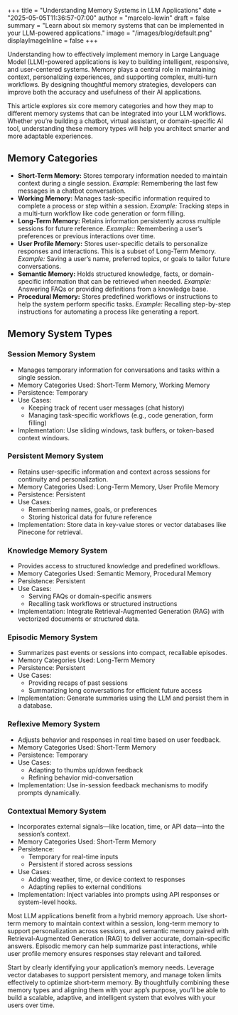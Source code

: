 +++
title = "Understanding Memory Systems in LLM Applications"
date = "2025-05-05T11:36:57-07:00"
author = "marcelo-lewin"
draft = false
summary = "Learn about six memory systems that can be implemented in your LLM-powered applications."
image = "/images/blog/default.png"
displayImageInline = false
+++

Understanding how to effectively implement memory in Large Language Model (LLM)-powered applications is key to building intelligent, responsive, and user-centered systems. Memory plays a central role in maintaining context, personalizing experiences, and supporting complex, multi-turn workflows. By designing thoughtful memory strategies, developers can improve both the accuracy and usefulness of their AI applications.

This article explores six core memory categories and how they map to different memory systems that can be integrated into your LLM workflows. Whether you’re building a chatbot, virtual assistant, or domain-specific AI tool, understanding these memory types will help you architect smarter and more adaptable experiences.

## Memory Categories

- **Short-Term Memory:** Stores temporary information needed to maintain context during a single session.
*Example:* Remembering the last few messages in a chatbot conversation.
- **Working Memory:** Manages task-specific information required to complete a process or step within a session.
*Example:* Tracking steps in a multi-turn workflow like code generation or form filling.
- **Long-Term Memory:** Retains information persistently across multiple sessions for future reference.
*Example:*: Remembering a user’s preferences or previous interactions over time.
- **User Profile Memory:** Stores user-specific details to personalize responses and interactions. This is a subset of Long-Term Memory.
*Example:* Saving a user’s name, preferred topics, or goals to tailor future conversations.
- **Semantic Memory:** Holds structured knowledge, facts, or domain-specific information that can be retrieved when needed.
*Example:* Answering FAQs or providing definitions from a knowledge base.
- **Procedural Memory:** Stores predefined workflows or instructions to help the system perform specific tasks.
*Example:* Recalling step-by-step instructions for automating a process like generating a report.

## Memory System Types

### Session Memory System
- Manages temporary information for conversations and tasks within a single session.
- Memory Categories Used: Short-Term Memory, Working Memory
- Persistence: Temporary
- Use Cases:
    - Keeping track of recent user messages (chat history)
	- Managing task-specific workflows (e.g., code generation, form filling)
- Implementation: Use sliding windows, task buffers, or token-based context windows.

### Persistent Memory System
- Retains user-specific information and context across sessions for continuity and personalization.
- Memory Categories Used: Long-Term Memory, User Profile Memory
- Persistence: Persistent
- Use Cases:
    - Remembering names, goals, or preferences
    - Storing historical data for future reference
- Implementation: Store data in key-value stores or vector databases like Pinecone for retrieval.

### Knowledge Memory System
- Provides access to structured knowledge and predefined workflows.
- Memory Categories Used: Semantic Memory, Procedural Memory
- Persistence: Persistent
- Use Cases:
    - Serving FAQs or domain-specific answers
    - Recalling task workflows or structured instructions
- Implementation: Integrate Retrieval-Augmented Generation (RAG) with vectorized documents or structured data.

### Episodic Memory System
- Summarizes past events or sessions into compact, recallable episodes.
- Memory Categories Used: Long-Term Memory
- Persistence: Persistent
- Use Cases:
    - Providing recaps of past sessions
    - Summarizing long conversations for efficient future access
- Implementation: Generate summaries using the LLM and persist them in a database.

### Reflexive Memory System
- Adjusts behavior and responses in real time based on user feedback.
- Memory Categories Used: Short-Term Memory
- Persistence: Temporary
- Use Cases:
    - Adapting to thumbs up/down feedback
    - Refining behavior mid-conversation
- Implementation: Use in-session feedback mechanisms to modify prompts dynamically.

### Contextual Memory System
- Incorporates external signals—like location, time, or API data—into the session’s context.
- Memory Categories Used: Short-Term Memory
- Persistence:
    - Temporary for real-time inputs
    - Persistent if stored across sessions
- Use Cases:
    - Adding weather, time, or device context to responses
    - Adapting replies to external conditions
- Implementation: Inject variables into prompts using API responses or system-level hooks.

Most LLM applications benefit from a hybrid memory approach. Use short-term memory to maintain context within a session, long-term memory to support personalization across sessions, and semantic memory paired with Retrieval-Augmented Generation (RAG) to deliver accurate, domain-specific answers. Episodic memory can help summarize past interactions, while user profile memory ensures responses stay relevant and tailored.

Start by clearly identifying your application’s memory needs. Leverage vector databases to support persistent memory, and manage token limits effectively to optimize short-term memory. By thoughtfully combining these memory types and aligning them with your app’s purpose, you’ll be able to build a scalable, adaptive, and intelligent system that evolves with your users over time.